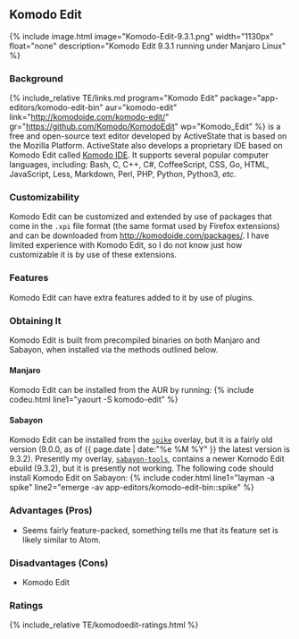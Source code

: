 ## Komodo Edit
{% include image.html image="Komodo-Edit-9.3.1.png" width="1130px" float="none" description="Komodo Edit 9.3.1 running under Manjaro Linux" %}

### Background
{% include_relative TE/links.md program="Komodo Edit" package="app-editors/komodo-edit-bin" aur="komodo-edit" link="http://komodoide.com/komodo-edit/" gr="https://github.com/Komodo/KomodoEdit" wp="Komodo_Edit" %} is a free and open-source text editor developed by ActiveState that is based on the Mozilla Platform. ActiveState also develops a proprietary IDE based on Komodo Edit called [Komodo IDE](https://en.wikipedia.org/wiki/Komodo_IDE). It supports several popular computer languages, including: Bash, C, C++, C#, CoffeeScript, CSS, Go, HTML, JavaScript, Less, Markdown, Perl, PHP, Python, Python3, *etc.*

### Customizability
Komodo Edit can be customized and extended by use of packages that come in the `.xpi` file format (the same format used by Firefox extensions) and can be downloaded from http://komodoide.com/packages/. I have limited experience with Komodo Edit, so I do not know just how customizable it is by use of these extensions.

### Features
Komodo Edit can have extra features added to it by use of plugins.

### Obtaining It
Komodo Edit is built from precompiled binaries on both Manjaro and Sabayon, when installed via the methods outlined below.

#### Manjaro
Komodo Edit can be installed from the AUR by running:
{% include codeu.html line1="yaourt -S komodo-edit" %}

#### Sabayon
Komodo Edit can be installed from the [`spike`](https://github.com/Spike-Pentesting/spike-overlay) overlay, but it is a fairly old version (9.0.0, as of {{ page.date | date:"%e %M %Y" }} the latest version is 9.3.2). Presently my overlay, [`sabayon-tools`](https://github.com/fusion809/sabayon-tools), contains a newer Komodo Edit ebuild (9.3.2), but it is presently not working. The following code should install Komodo Edit on Sabayon:
{% include coder.html line1="layman -a spike" line2="emerge -av app-editors/komodo-edit-bin::spike" %}

### Advantages (Pros)
* Seems fairly feature-packed, something tells me that its feature set is likely similar to Atom.


### Disadvantages (Cons)
* Komodo Edit

### Ratings
{% include_relative TE/komodoedit-ratings.html %}
